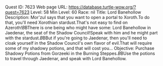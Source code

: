 Quest ID: 7623
Web page URL: https://database.turtle-wow.org/?quest=7623
Level: 58
Min Level: 60
Race: nil
Title: Lord Banehollow
Description: Mor'zul says that you want to open a portal to Xoroth.To do that, you'll need Xorothian stardust.That's not easy to find on Azeroth!$B$BThere is one being who might have some: Lord Banehollow in Jaedenar, the seat of the Shadow Council!Speak with him and he might part with the stardust.$B$BBut if you're going to Jaedenar, then you'll need to cloak yourself in the Shadow Council's own flavor of evil.That will require some of my shadowy potions, and that will cost you...
Objective: Purchase Shadowy Potions from Gorzeeki in the Burning Steppes.$B$BUse the potions to travel through Jaedenar, and speak with Lord Banehollow.
